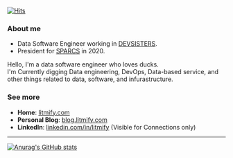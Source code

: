[![Hits](https://hits.seeyoufarm.com/api/count/incr/badge.svg?url=https%3A%2F%2Fgithub.com%2Flitmify&count_bg=%2379C83D&title_bg=%23555555&icon=&icon_color=%23E7E7E7&title=hits&edge_flat=false)](https://hits.seeyoufarm.com)

### About me

- Data Software Engineer working in [DEVSISTERS](https://devsisters.com).
- President for [SPARCS](https://sparcs.org) in 2020.

Hello, I'm a data software engineer who loves ducks.  
I'm Currently digging Data engineering, DevOps, Data-based service, and other things related to data, software, and infurastructure.

### See more

- **Home**: [litmify.com](https://litmify.com)
- **Personal Blog**: [blog.litmify.com](https://blog.litmify.com)
- **LinkedIn**: [linkedin.com/in/litmify](https://www.linkedin.com/in/litmify) (Visible for Connections only)

---

[![Anurag's GitHub stats](https://github-readme-stats.vercel.app/api?username=litmify&count_private=true&show_icons=true)](https://github.com/anuraghazra/github-readme-stats)
